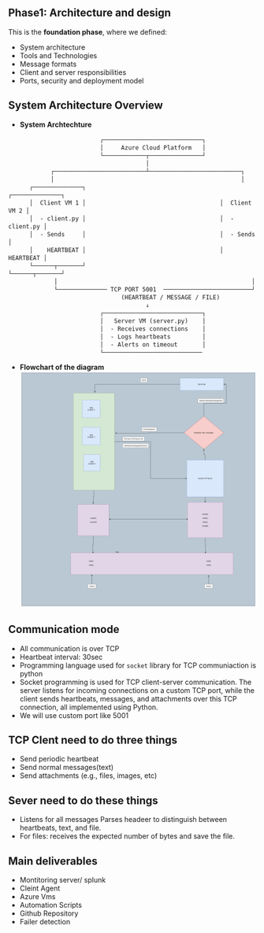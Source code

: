 ## Phase1: Architecture and design 
This is the **foundation phase**, where we defined:
* System architecture
* Tools and Technologies
* Message formats 
* Client and server responsibilities 
* Ports, security and deployment model 
## System Architecture Overview 
- **System Archtechture**
```
                          ┌────────────────────────────┐
                          │     Azure Cloud Platform   │
                          └────────────┬───────────────┘
                                       │
            ┌──────────────────────────┴──────────────────────────┐
            │                                                     │
      ┌──────────────┐                                      ┌──────────────┐
      │  Client VM 1 │                                      │  Client VM 2 │
      │  - client.py │                                      │  - client.py │
      │  - Sends     │                                      │  - Sends     │
      │    HEARTBEAT │                                      │    HEARTBEAT │
      └──────┬───────┘                                      └──────┬───────┘
             │                                                       │
             └────────────── TCP PORT 5001  ─────────────────────────┘
                                (HEARTBEAT / MESSAGE / FILE)
                                       ↓
                          ┌────────────────────────────┐
                          │   Server VM (server.py)    │
                          │  - Receives connections    │
                          │  - Logs heartbeats         │
                          │  - Alerts on timeout       │
                          └────────────────────────────
```
- **Flowchart of the diagram**
  ![alt text](image-1.png)
## Communication mode
- All communication is over TCP 
- Heartbeat interval: 30sec 
- Programming language used for `socket` library for TCP communiaction is python 
-  Socket programming is used for TCP client-server communication. The server listens for incoming connections on a custom TCP port, while the client sends heartbeats, messages, and attachments over this TCP connection, all implemented using Python.
- We will use custom port like 5001
## TCP Clent need to do three things 
- Send periodic heartbeat 
- Send normal messages(text)
- Send attachments (e.g., files, images, etc)
## Sever need to do these things 
- Listens for all messages 
Parses headeer to distinguish between heartbeats, text, and file.
- For files: receives the expected number of bytes and save the file.
## Main deliverables 
- Montitoring server/ splunk 
- Cleint Agent 
- Azure Vms
- Automation Scripts 
- Github Repository 
- Failer detection 